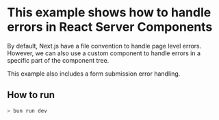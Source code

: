 # This example shows how to handle errors in React Server Components

By default, Next.js have a file convention to handle page level errors. However, we can also use a custom component to handle errors in a specific part of the component tree.

This example also includes a form submission error handling.

## How to run

```sh
> bun run dev
```
